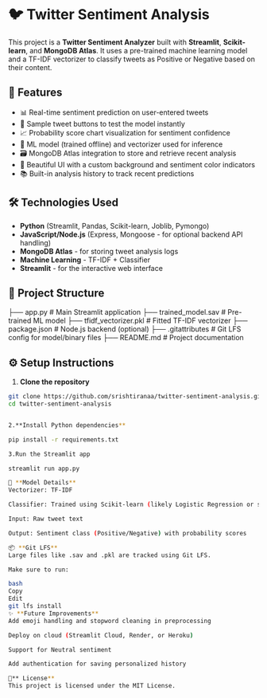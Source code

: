 # 🐦 Twitter Sentiment Analysis

This project is a **Twitter Sentiment Analyzer** built with **Streamlit**, **Scikit-learn**, and **MongoDB Atlas**. It uses a pre-trained machine learning model and a TF-IDF vectorizer to classify tweets as Positive or Negative based on their content.

## 🚀 Features

- 📊 Real-time sentiment prediction on user-entered tweets
- 💬 Sample tweet buttons to test the model instantly
- 📈 Probability score chart visualization for sentiment confidence
- 🧠 ML model (trained offline) and vectorizer used for inference
- 🗃️ MongoDB Atlas integration to store and retrieve recent analysis
- 🎨 Beautiful UI with a custom background and sentiment color indicators
- 📚 Built-in analysis history to track recent predictions

## 🛠️ Technologies Used

- **Python** (Streamlit, Pandas, Scikit-learn, Joblib, Pymongo)
- **JavaScript/Node.js** (Express, Mongoose - for optional backend API handling)
- **MongoDB Atlas** - for storing tweet analysis logs
- **Machine Learning** - TF-IDF + Classifier
- **Streamlit** - for the interactive web interface

## 📁 Project Structure

├── app.py # Main Streamlit application
├── trained_model.sav # Pre-trained ML model
├── tfidf_vectorizer.pkl # Fitted TF-IDF vectorizer
├── package.json # Node.js backend (optional)
├── .gitattributes # Git LFS config for model/binary files
├── README.md # Project documentation


## ⚙️ Setup Instructions

1. **Clone the repository**

```bash
git clone https://github.com/srishtiranaa/twitter-sentiment-analysis.git
cd twitter-sentiment-analysis


2.**Install Python dependencies**

pip install -r requirements.txt

3.Run the Streamlit app

streamlit run app.py

🧪 **Model Details**
Vectorizer: TF-IDF

Classifier: Trained using Scikit-learn (likely Logistic Regression or similar)

Input: Raw tweet text

Output: Sentiment class (Positive/Negative) with probability scores

📦 **Git LFS**
Large files like .sav and .pkl are tracked using Git LFS.

Make sure to run:

bash
Copy
Edit
git lfs install
✨ **Future Improvements**
Add emoji handling and stopword cleaning in preprocessing

Deploy on cloud (Streamlit Cloud, Render, or Heroku)

Support for Neutral sentiment

Add authentication for saving personalized history

📄** License**
This project is licensed under the MIT License.
